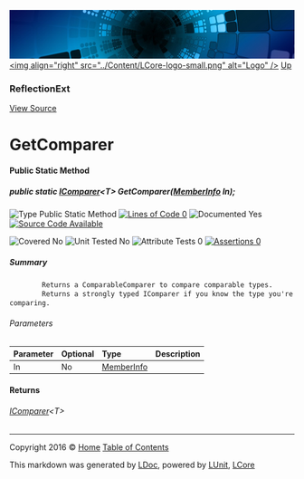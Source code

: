 ![](../Content/LCore-banner-small.png "")
[&lt;img align=&quot;right&quot; src=&quot;../Content/LCore-logo-small.png&quot; alt=&quot;Logo&quot; /&gt;](../../README.md)
[Up](ReflectionExt.md)

### ReflectionExt
[View Source](../Extensions/Reference%20Types/ReflectionExt.cs)

# GetComparer

#### Public Static Method

##### public static <a href="https://www.google.com/#q=C%23+System.Collections.Generic.IComparer&lt;T&gt;" alt="Search for 'System.Collections.Generic.IComparer&lt;T&gt;'" target="_blank">IComparer</a>&lt;T&gt; GetComparer(<a href="https://msdn.microsoft.com/en-us/library/system.reflection.memberinfo.aspx" alt="">MemberInfo</a> In);

![Type Public Static Method](http://b.repl.ca/v1/Type-Public%20Static%20Method-Blue.png "") [![Lines of Code 0](http://b.repl.ca/v1/Lines%20of%20Code-0-red.png "")](../Extensions/Reference%20Types/ReflectionExt.cs#L320)    ![Documented Yes](http://b.repl.ca/v1/Documented-Yes-brightgreen.png "") [![Source Code Available](http://b.repl.ca/v1/Source%20Code-Available-brightgreen.png "")](../Extensions/Reference%20Types/ReflectionExt.cs#L320)

![Covered No](http://b.repl.ca/v1/Covered-No-red.png "") ![Unit Tested No](http://b.repl.ca/v1/Unit%20Tested-No-lightgrey.png "") ![Attribute Tests 0](http://b.repl.ca/v1/Attribute%20Tests-0-lightgrey.png "") [![Assertions 0](http://b.repl.ca/v1/Assertions-0-lightgrey.png "")](../Extensions/Reference%20Types/ReflectionExt.cs)

##### Summary

            Returns a ComparableComparer to compare comparable types.
            Returns a strongly typed IComparer if you know the type you're comparing.
            

###### Parameters

Parameter | Optional | Type | Description
:---  | :---  | :---  | :--- 
In | No | [MemberInfo](https://msdn.microsoft.com/en-us/library/system.reflection.memberinfo.aspx) | 


#### Returns

###### <a href="https://www.google.com/#q=C%23+System.Collections.Generic.IComparer&lt;T&gt;" alt="Search for 'System.Collections.Generic.IComparer&lt;T&gt;'" target="_blank">IComparer</a>&lt;T&gt;



---

Copyright 2016 &copy; [Home](../../README.md) [Table of Contents](../../TableOfContents.md)

This markdown was generated by [LDoc](https://github.com/CodeSingularity/LDoc), powered by [LUnit](https://github.com/CodeSingularity/LUnit), [LCore](https://github.com/CodeSingularity/LCore)
